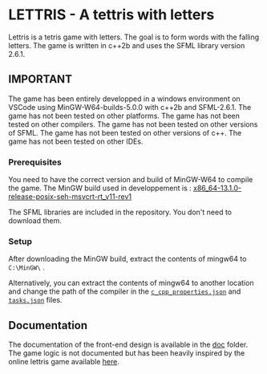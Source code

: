 # LETTRIS - A tettris with letters

Lettris is a tetris game with letters. The goal is to form words with the falling letters. The game is written in c++2b and uses the SFML library version 2.6.1.

## IMPORTANT

The game has been entirely developped in a windows environment on VSCode using MinGW-W64-builds-5.0.0 with c++2b and SFML-2.6.1. The game has not been tested on other platforms. The game has not been tested on other compilers. The game has not been tested on other versions of SFML. The game has not been tested on other versions of c++. The game has not been tested on other IDEs.

### Prerequisites

You need to have the correct version and build of MinGW-W64 to compile the game.
The MinGW build used in developpement is : [x86_64-13.1.0-release-posix-seh-msvcrt-rt_v11-rev1](https://github.com/niXman/mingw-builds-binaries/releases/download/13.1.0-rt_v11-rev1/x86_64-13.1.0-release-posix-seh-msvcrt-rt_v11-rev1.7z)

The SFML libraries are included in the repository. You don't need to download them.

### Setup

After downloading the MinGW build, extract the contents of mingw64 to `C:\MinGW\` .

Alternatively, you can extract the contents of mingw64 to another location and change the path of the compiler in the  [`c_cpp_properties.json`](https://github.com/FluffLescure/mini-proj/blob/main/.vscode/c_cpp_properties.json) and [`tasks.json`](https://github.com/FluffLescure/mini-proj/blob/main/.vscode/tasks.json) files.

## Documentation

The documentation of the front-end design is available in the [doc](https://github.com/FluffLescure/mini-proj/blob/main/doc) folder.
The game logic is not documented but has been heavily inspired by the online lettris game available [here](https://https://langue-francaise.tv5monde.com/jouer/jeux/lettris).



